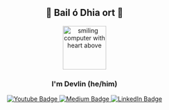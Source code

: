<!--
**devlinmorrow/devlinmorrow** is a ✨ _special_ ✨ repository because its `README.md` (this file) appears on your GitHub profile.

Here are some ideas to get you started:

- 🔭 I’m currently working on ...
- 🌱 I’m currently learning ...
- 🤔 I’m looking for help with ...
- 💬 Ask me about ...
- 📫 How to reach me: ...
- 😄 Pronouns: ...
- ⚡ Fun fact: ...
-->

<h2 align="center">👋 Bail ó Dhia ort 👋 </h2>
<div id="header" align="center">
    <img src="https://media.giphy.com/media/cpAGF6uxLw93uuQNNJ/giphy.gif" width="100"
         alt="smiling computer with heart above"/>
</div>
<h3 align="center">I'm Devlin (he/him)</h3>
<div id="badges" align="center">
    <a href="https://www.youtube.com/watch?v=F9EgdJNnAeA&t=1s&ab_channel=8thLight%2CInc.">
        <img src="https://img.shields.io/badge/YouTube-red?style=for-the-badge&logo=youtube&logoColor=white"
             alt="Youtube Badge"/>
    </a>
    <a href="https://www.youtube.com/watch?v=F9EgdJNnAeA&t=1s&ab_channel=8thLight%2CInc.">
        <img src="https://img.shields.io/badge/Medium-lightgrey?style=for-the-badge&logo=medium&logoColor=white"
             alt="Medium Badge"/>
    </a>
    <a href="https://www.linkedin.com/in/devlin-glasman-0a353b5a/">
        <img src="https://img.shields.io/badge/LinkedIn-blue?style=for-the-badge&logo=linkedin&logoColor=white"
             alt="LinkedIn Badge"/>
    </a>
</div>

